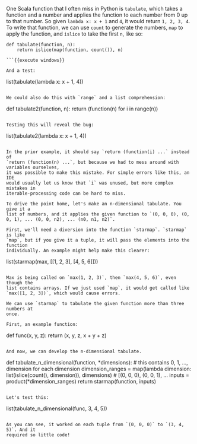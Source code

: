 One Scala function that I often miss in Python is `tabulate`, which takes a
function and a number and applies the function to each number from 0 up to
that number. So given `lambda x: x + 1` and `4`, it would return `1, 2, 3, 4`.
To write that function, we can use `count` to generate the numbers, `map`
to apply the function, and `islice` to take the first `n`, like so:

```
def tabulate(function, n):
    return islice(map(function, count()), n)

```{{execute windows}}

And a test:

```
list(tabulate(lambda x: x + 1, 4))
```{{execute windows}}

We could also do this with `range` and a list comprehension:

```
def tabulate2(function, n):
    return (function(n) for i in range(n))

```{{execute windows}}

Testing this will reveal the bug:

```
list(tabulate2(lambda x: x + 1, 4))
```{{execute windows}}

In the prior example, it should say `return (function(i) ...` instead of 
`return (function(n) ...`, but because we had to mess around with variables ourselves,
it was possible to make this mistake. For simple errors like this, an IDE
would usually let us know that `i` was unused, but more complex mistakes in
iterable-processing code can be hard to miss.

To drive the point home, let's make an n-dimensional tabulate. You give it a
list of numbers, and it applies the given function to `(0, 0, 0), (0, 0, 1), ... (0, 0, n2), ... (n0, n1, n2)`.

First, we'll need a diversion into the function `starmap`. `starmap` is like
`map`, but if you give it a tuple, it will pass the elements into the function
individually. An example might help make this clearer:

```
list(starmap(max, [[1, 2, 3], [4, 5, 6]]))
```{{execute windows}}

Max is being called on `max(1, 2, 3)`, then `max(4, 5, 6)`, even though the
list contains arrays. If we just used `map`, it would get called like `max([1, 2, 3])`, which would cause errors.

We can use `starmap` to tabulate the given function more than three numbers at
once.

First, an example function:
```
def func(x, y, z):
    return (x, y, z, x + y + z)

```{{execute windows}}

And now, we can develop the n-dimensional tabulate.

```
def tabulate_n_dimensional(function, *dimensions):
    # this contains 0, 1, ..., dimension for each dimension
    dimension_ranges = map(lambda dimension: list(islice(count(), dimension)), dimensions)
    # [(0, 0, 0), (0, 0, 1), ...
    inputs = product(*dimension_ranges)
    return starmap(function, inputs)

```{{execute windows}}

Let's test this:

```
list(tabulate_n_dimensional(func, 3, 4, 5))
```{{execute windows}}

As you can see, it worked on each tuple from `(0, 0, 0)` to `(3, 4, 5)`. And it
required so little code!
